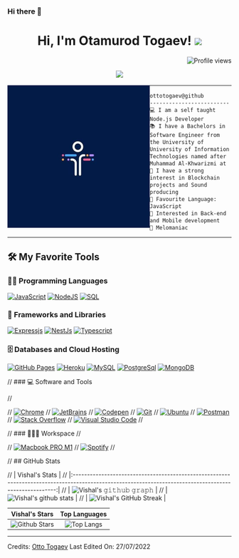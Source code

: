 ### Hi there 👋

<!--
**ottotogaev/ottotogaev** is a ✨ _special_ ✨ repository because its `README.md` (this file) appears on your GitHub profile.

Here are some ideas to get you started:

- 🔭 I’m currently working on ...
- 🌱 I’m currently learning ...
- 👯 I’m looking to collaborate on ...
- 🤔 I’m looking for help with ...
- 💬 Ask me about ...
- 📫 How to reach me: ...
- 😄 Pronouns: ...
- ⚡ Fun fact: ...
-->


<h1 align="center">
Hi, I'm Otamurod Togaev!
  <img src="https://media.giphy.com/media/hvRJCLFzcasrR4ia7z/giphy.gif" width="30"></h1>
 <img src="https://gpvc.arturio.dev/ottotogaev" alt="Profile views" align='right'/> <a href="https://github.com/ottotogaev/ottotogaev/"> </a> 
<br/>

<!-- Typing SVG by DenverCoder1 - https://github.com/DenverCoder1/readme-typing-svg -->
<p align="center">
  <a href="https://github.com/DenverCoder1/readme-typing-svg"><img src="https://readme-typing-svg.herokuapp.com?lines=Software+Engineer+Bachelor;Nodejs+Developer;DS%20|%20AI%20|%20ML%20|%20Blockchain%20Enthusiastic;Always%20learning%20new%20things&center=true&width=380&height=45"></a>
</p>

<img align="left" src="https://github.com/ottotogaev/ottotogaev/blob/main/logo.jpg" alt="LOGO" width="320" />
<hr>

```
ottotogaev@github
-------------------------
💻 I am a self taught Node.js Developer
📚 I have a Bachelors in Software Engineer from the University of University of Information Technologies named after Muhammad Al-Khwarizmi at 
📝 I have a strong interest in Blockchain projects and Sound producing
🌟 Favourite Language: JavaScript
🚩 Interested in Back-end and Mobile development
🎵 Melomaniac
```
<hr>


## 🛠️ My Favorite Tools

### 👨‍💻 Programming Languages

<p>
    <a href="https://github.com/search?q=user%3Aottotogaev+is%3Arepo+language%3Ajavascript"><img alt="JavaScript" src="https://img.shields.io/static/v1?style=for-the-badge&message=JavaScript&color=222222&logo=JavaScript&logoColor=F7DF1E&label="></a>
    <a href="https://github.com/search?q=user%3Aottotogaev+is%3Arepo+language%3Ajavascript"><img alt="NodeJS" src="https://img.shields.io/static/v1?style=for-the-badge&message=Node.js&color=339933&logo=Node.js&logoColor=FFFFFF&label="></a>
    <a href="https://github.com/search?q=user%3Aottotogaev+is%3Arepo+language%3Asql"><img alt="SQL" src="https://img.shields.io/badge/SQL%20-%23025E8C.svg?logo=amazon-dynamodb&logoColor=white"></a>

### 🧰 Frameworks and Libraries

<p>
    <a href="#"><img alt="Expressjs" src="https://img.shields.io/badge/Express.js-404D59?style=for-the-badge"></a>
    <a href="#"><img alt="NestJs" src="https://img.shields.io/static/v1?style=for-the-badge&message=NestJS&color=E0234E&logo=NestJS&logoColor=FFFFFF&label="></a>
    <a href="#"><img alt="Typescript" src="https://img.shields.io/static/v1?style=for-the-badge&message=TypeScript&color=3178C6&logo=TypeScript&logoColor=FFFFFF&label="></a>

</p>

### 🗄️ Databases and Cloud Hosting

<p>
    <a href="#"><img alt="GitHub Pages" src="https://img.shields.io/badge/GitHub%20Pages-%23327FC7.svg?logo=github&logoColor=white"></a>
    <a href="#"><img alt="Heroku" src="https://img.shields.io/badge/Heroku%20-%23430098.svg?logo=heroku&logoColor=white"></a>
    <a href="#"><img alt="MySQL" src="https://img.shields.io/badge/MySQL-00000F?style=for-the-badge&logo=mysql&logoColor=white"></a>
    <a href="#"><img alt="PostgreSql" src="https://img.shields.io/badge/PostgreSQL-316192?style=for-the-badge&logo=postgresql&logoColor=white"></a>
    <a href="#"><img alt="MongoDB" src ="https://img.shields.io/static/v1?style=for-the-badge&message=MongoDB&color=47A248&logo=MongoDB&logoColor=FFFFFF&label="></a>
</p>

// ### 💻 Software and Tools

// <p>
//     <a href="#"><img alt="Chrome" src="https://img.shields.io/badge/Chrome-3DDC84?logo=google-chrome&logoColor=white"></a>
//     <a href="#"><img alt="JetBrains" src="https://img.shields.io/static/v1?style=for-the-badge&message=JetBrains&color=000000&logo=JetBrains&logoColor=FFFFFF&label="></a>
//     <a href="#"><img alt="Codepen" src="https://img.shields.io/badge/Codepen-000000.svg?logo=codepen&logoColor=white"></a>
//     <a href="#"><img alt="Git" src="https://img.shields.io/badge/Git%20-%23F05033.svg?logo=git&logoColor=white"></a>
//     <a href="#"><img alt="Ubuntu" src="https://img.shields.io/static/v1?style=for-the-badge&message=Ubuntu&color=E95420&logo=Ubuntu&logoColor=FFFFFF&label="></a>
//     <a href="#"><img alt="Postman" src="https://img.shields.io/badge/Postman-FF6C37?logo=postman&logoColor=white"></a>
//     <a href="#"><img alt="Stack Overflow" src="https://img.shields.io/badge/-Stack%20Overflow-FE7A16?logo=stack-overflow&logoColor=white"></a>
//     <a href="#"><img alt="Visual Studio Code" src="https://img.shields.io/badge/Visual%20Studio%20Code-0078d7.svg?logo=visual-studio-code&logoColor=white"></a>
// </p>

// ### 👨🏽‍💻 Workspace
// <p>
//     <a href="#"><img alt="Macbook PRO M1" src="https://img.shields.io/badge/Apple-MacBook_pro_2020-999999?style=for-the-badge&logo=apple&logoColor=white"></a>
//     <a href="#"><img alt="Spotify" src="https://img.shields.io/badge/Spotify-1ED760?&style=for-the-badge&logo=spotify&logoColor=white"></a>
// </p>


// ## GitHub Stats


// |                                                                     Vishal's Stats                                                                     |
// |:------------------------------------------------------------------------------------------------------------------------------------------------------:|
// | ![Vishal's 𝚐𝚒𝚝𝚑𝚞𝚋 𝚐𝚛𝚊𝚙𝚑](https://activity-graph.herokuapp.com/graph?username=ottotogaev&theme=react-dark&hide_border=true&area=true) |
// | ![Vishal's github stats](https://github-readme-stats.vercel.app/api?username=ottotogaev&show_icons=true&theme=algolia)              | 
// | ![Vishal's GitHub Streak](https://github-readme-streak-stats.herokuapp.com/?user=ottotogaev&theme=algolia)                    | 
    

|                                                                                                      Vishal's Stars                                                                                                       |                                                           Top Languages                                                           |      
|:-------------------------------------------------------------------------------------------------------------------------------------------------------------------------------------------------------------------------:|:---------------------------------------------------------------------------------------------------------------------------------:|
| ![Github Stars](https://github-readme-stats.vercel.app/api?username=ottotogaev&show_icons=true&locale=en&count_private=true&hide_rank=true&custom_title=My%20GitHub%20Stats&disable_animations=true&theme=algolia) | ![Top Langs](https://github-readme-stats.vercel.app/api/top-langs/?username=Aditya664&langs_count=8&theme=algolia&layout=compact) |


------
Credits: [Otto Togaev](https://github.com/ottotogaev)
Last Edited On: 27/07/2022
